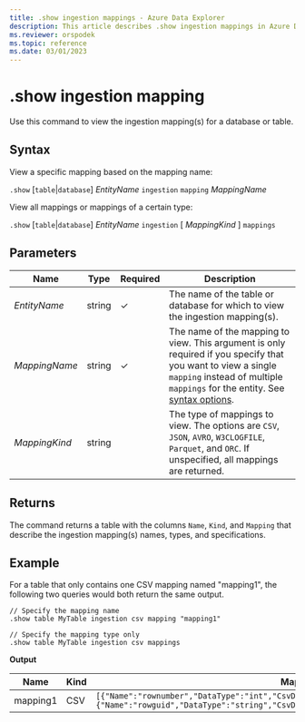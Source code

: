 ```yaml
---
title: .show ingestion mappings - Azure Data Explorer
description: This article describes .show ingestion mappings in Azure Data Explorer.
ms.reviewer: orspodek
ms.topic: reference
ms.date: 03/01/2023
---
```

# .show ingestion mapping

Use this command to view the ingestion mapping(s) for a database or table.

## Syntax

View a specific mapping based on the mapping name:

`.show` [`table`|`database`] *EntityName* `ingestion` `mapping` *MappingName*

View all mappings or mappings of a certain type:

`.show` [`table`|`database`] *EntityName* `ingestion` [ *MappingKind* ] `mappings`

## Parameters

|Name|Type|Required|Description|
|--|--|--|--|
|*EntityName*|string|&check;|The name of the table or database for which to view the ingestion mapping(s).|
|*MappingName*|string|&check;|The name of the mapping to view. This argument is only required if you specify that you want to view a single `mapping` instead of multiple `mappings` for the entity. See [syntax options](#syntax).|
|*MappingKind*|string||The type of mappings to view. The options are `CSV`, `JSON`, `AVRO`, `W3CLOGFILE`, `Parquet`, and `ORC`. If unspecified, all mappings are returned.|

## Returns

The command returns a table with the columns `Name`, `Kind`, and `Mapping` that describe the ingestion mapping(s) names, types, and specifications.

## Example

For a table that only contains one CSV mapping named "mapping1", the following two queries would both return the same output.

```kusto
// Specify the mapping name
.show table MyTable ingestion csv mapping "mapping1" 

// Specify the mapping type only
.show table MyTable ingestion csv mappings 
```

**Output**

| Name     | Kind | Mapping     |
|----------|------|-------------|
| mapping1 | CSV  | `[{"Name":"rownumber","DataType":"int","CsvDataType":null,"Ordinal":0,"ConstValue":null},{"Name":"rowguid","DataType":"string","CsvDataType":null,"Ordinal":1,"ConstValue":null}]` |
